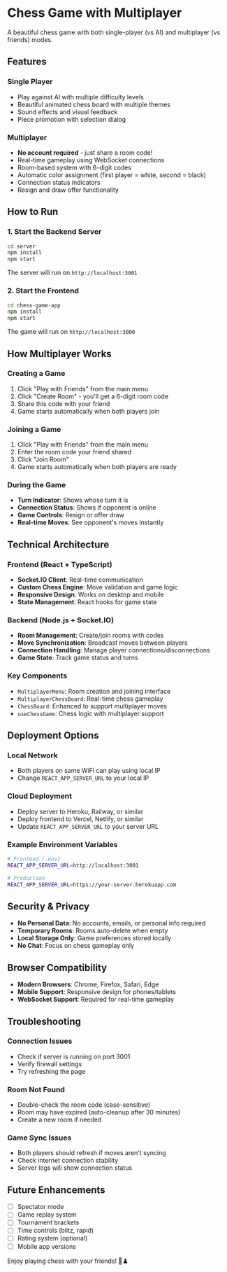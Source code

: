 # Chess Game with Multiplayer

A beautiful chess game with both single-player (vs AI) and multiplayer (vs friends) modes.

## Features

### Single Player
- Play against AI with multiple difficulty levels
- Beautiful animated chess board with multiple themes
- Sound effects and visual feedback
- Piece promotion with selection dialog

### Multiplayer
- **No account required** - just share a room code!
- Real-time gameplay using WebSocket connections
- Room-based system with 6-digit codes
- Automatic color assignment (first player = white, second = black)
- Connection status indicators
- Resign and draw offer functionality

## How to Run

### 1. Start the Backend Server

```bash
cd server
npm install
npm start
```

The server will run on `http://localhost:3001`

### 2. Start the Frontend

```bash
cd chess-game-app
npm install
npm start
```

The game will run on `http://localhost:3000`

## How Multiplayer Works

### Creating a Game
1. Click "Play with Friends" from the main menu
2. Click "Create Room" - you'll get a 6-digit room code
3. Share this code with your friend
4. Game starts automatically when both players join

### Joining a Game
1. Click "Play with Friends" from the main menu
2. Enter the room code your friend shared
3. Click "Join Room"
4. Game starts automatically when both players are ready

### During the Game
- **Turn Indicator**: Shows whose turn it is
- **Connection Status**: Shows if opponent is online
- **Game Controls**: Resign or offer draw
- **Real-time Moves**: See opponent's moves instantly

## Technical Architecture

### Frontend (React + TypeScript)
- **Socket.IO Client**: Real-time communication
- **Custom Chess Engine**: Move validation and game logic
- **Responsive Design**: Works on desktop and mobile
- **State Management**: React hooks for game state

### Backend (Node.js + Socket.IO)
- **Room Management**: Create/join rooms with codes
- **Move Synchronization**: Broadcast moves between players
- **Connection Handling**: Manage player connections/disconnections
- **Game State**: Track game status and turns

### Key Components
- `MultiplayerMenu`: Room creation and joining interface
- `MultiplayerChessBoard`: Real-time chess gameplay
- `ChessBoard`: Enhanced to support multiplayer moves
- `useChessGame`: Chess logic with multiplayer support

## Deployment Options

### Local Network
- Both players on same WiFi can play using local IP
- Change `REACT_APP_SERVER_URL` to your local IP

### Cloud Deployment
- Deploy server to Heroku, Railway, or similar
- Deploy frontend to Vercel, Netlify, or similar
- Update `REACT_APP_SERVER_URL` to your server URL

### Example Environment Variables
```bash
# Frontend (.env)
REACT_APP_SERVER_URL=http://localhost:3001

# Production
REACT_APP_SERVER_URL=https://your-server.herokuapp.com
```

## Security & Privacy

- **No Personal Data**: No accounts, emails, or personal info required
- **Temporary Rooms**: Rooms auto-delete when empty
- **Local Storage Only**: Game preferences stored locally
- **No Chat**: Focus on chess gameplay only

## Browser Compatibility

- **Modern Browsers**: Chrome, Firefox, Safari, Edge
- **Mobile Support**: Responsive design for phones/tablets
- **WebSocket Support**: Required for real-time gameplay

## Troubleshooting

### Connection Issues
- Check if server is running on port 3001
- Verify firewall settings
- Try refreshing the page

### Room Not Found
- Double-check the room code (case-sensitive)
- Room may have expired (auto-cleanup after 30 minutes)
- Create a new room if needed

### Game Sync Issues
- Both players should refresh if moves aren't syncing
- Check internet connection stability
- Server logs will show connection status

## Future Enhancements

- [ ] Spectator mode
- [ ] Game replay system
- [ ] Tournament brackets
- [ ] Time controls (blitz, rapid)
- [ ] Rating system (optional)
- [ ] Mobile app versions

Enjoy playing chess with your friends! 🎯♟️